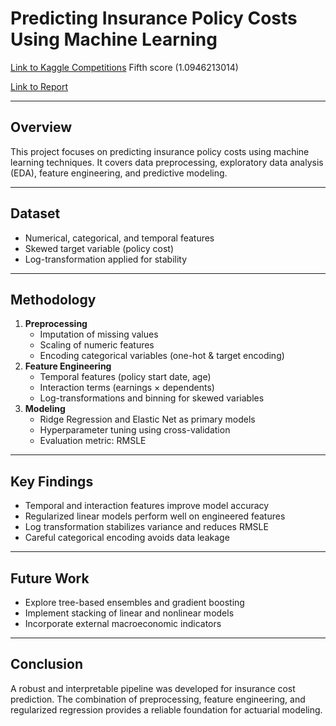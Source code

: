 # Predicting Insurance Policy Costs Using Machine Learning

[Link to Kaggle Competitions](https://www.kaggle.com/competitions/data-science-5-sbu/leaderboard) Fifth score (1.0946213014)

[Link to Report](https://drive.google.com/file/d/1Cf21G0ubgu8sm_Y_j2p2E1bngO8KpD2U/view?usp=sharing)

---

## Overview
This project focuses on predicting insurance policy costs using machine learning techniques. It covers data preprocessing, exploratory data analysis (EDA), feature engineering, and predictive modeling.

---

## Dataset
- Numerical, categorical, and temporal features
- Skewed target variable (policy cost)
- Log-transformation applied for stability

---

## Methodology
1. **Preprocessing**
   - Imputation of missing values
   - Scaling of numeric features
   - Encoding categorical variables (one-hot & target encoding)
2. **Feature Engineering**
   - Temporal features (policy start date, age)
   - Interaction terms (earnings × dependents)
   - Log-transformations and binning for skewed variables
3. **Modeling**
   - Ridge Regression and Elastic Net as primary models
   - Hyperparameter tuning using cross-validation
   - Evaluation metric: RMSLE

---

## Key Findings
- Temporal and interaction features improve model accuracy
- Regularized linear models perform well on engineered features
- Log transformation stabilizes variance and reduces RMSLE
- Careful categorical encoding avoids data leakage

---

## Future Work
- Explore tree-based ensembles and gradient boosting
- Implement stacking of linear and nonlinear models
- Incorporate external macroeconomic indicators

---

## Conclusion
A robust and interpretable pipeline was developed for insurance cost prediction. The combination of preprocessing, feature engineering, and regularized regression provides a reliable foundation for actuarial modeling.
